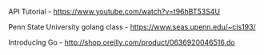 API Tutorial - https://www.youtube.com/watch?v=t96hBT53S4U

Penn State University golang class - https://www.seas.upenn.edu/~cis193/

Introducing Go - http://shop.oreilly.com/product/0636920046516.do
